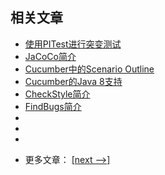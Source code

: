 ## 相关文章

+ [使用PITest进行突变测试](docs/使用PITest进行突变测试.md)
+ [JaCoCo简介](docs/JaCoCo简介.md)
+ [Cucumber中的Scenario Outline](docs/Cucumber中的ScenarioOutline.md)
+ [Cucumber的Java 8支持](docs/Cucumber的Java8支持.md)
+ [CheckStyle简介](docs/CheckStyle简介.md)
+ [FindBugs简介](docs/FindBugs简介.md)
+ []()
+ []()
+ []()

- 更多文章： [[next -->]](../libraries-2/README.md)